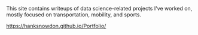 This site contains writeups of data science-related projects I've worked on, mostly focused on transportation, mobility, and sports. 

https://hanksnowdon.github.io/Portfolio/
